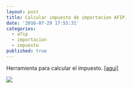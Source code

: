 ```yaml
---
layout: post
title: Calcular impuesto de importacion AFIP.
date: '2016-07-29 17:55:31'
categories:
  - afip
  - importacion
  - impuesto
published: true
---
```

Herramienta para calcular el impuesto. [[aqui]](http://www.clarin.com/sociedad/Calcula-facil-precio-compra-puerta_0_1621637922.html)

![](http://images.clarin.com/sociedad/calculadora-costo-compras-online_CLAIMA20160728_0171_28.jpg)